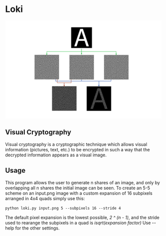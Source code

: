 # Loki

![alt text](./docs/image.png)

## Visual Cryptography
Visual cryptography is a cryptographic technique which allows visual information (pictures, text, etc.) to be encrypted in such a way that the decrypted information appears as a visual image. 

## Usage
This program allows the user to generate n shares of an image, and only by overlapping all n shares the initial image can be seen.
To create an 5-5 scheme on an input.png image with a custom expansion of 16 subpixels arranged in 4x4 quads simply use this:

```
python loki.py input.png 5 --subpixels 16 --stride 4
```

The default pixel expansion is the lowest possible, *2 ^ (n - 1)*, and the stride used to rearange the subpixels in a quad is *isqrt(expansion factor)*
Use --help for the other settings.
